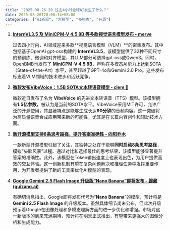```yaml
---
title: "2025.08.26.20 过去4小时全球AI发生了什么？"
date: 2025-08-26T20:00:14+08:00
categories: ["AI新闻", "大模型", "多模态", "开源"]
---
```


1.  [**InternVL3.5 及 MiniCPM-V 4.5 8B 等多款视觉语言模型发布 - merve**](https://x.com/mervenoyann/status/1960298636610326564)

    过去四小时内，AI领域迎来多款**视觉语言模型（VLM）**的密集发布。其中包括基于OpenAI gpt-oss构建的 **InternVL3.5**，该模型提供了32种不同尺寸的预训练、微调和对齐模型，其LLM部分可选择gpt-oss或Qwen3。同时，OpenBMB也发布了 **MiniCPM-V 4.5 8B**，声称在多模态AI能力上达到SOTA（State-of-the-Art）水平，甚至超越了GPT-4o和Gemini 2.0 Pro。这些发布标志着VLM领域的技术进步和活跃竞争。

2.  [**微软发布VibeVoice：1.5B SOTA文本转语音模型 - clem 🤗**](https://x.com/ClementDelangue/status/1960286782701830494)

    微软近日发布了名为 **VibeVoice** 的先进文本转语音（TTS）模型。该模型拥有**1.5亿参数**，被认为是当前的SOTA水平。VibeVoice采用MIT许可，允许广泛的开源使用，其显著特点是能够生成长达**90分钟**的音频内容。这一突破将为高质量语音合成应用带来新的可能性，尤其是在长篇内容创作和辅助技术方面。

3.  [**新开源模型支持8条思考路径，提升答案准确性 - 向阳乔木**](https://x.com/vista8/status/1960272651043123436)

    一款新型开源模型引起了关注，其独特之处在于能够**同时启动8条思考路径**，模拟“头脑风暴”过程。通过对比和选择最佳的思考结果，该模型能够显著提升答案的准确性。此外，该模型在Token输出速度上也表现出色，为用户提供高效的交互体验。这一创新机制有望在复杂问题解决和推理任务中发挥重要作用，为开发者提供了新的工具来优化AI模型的表现。

4.  [**Google Gemini 2.5 Flash Image 升级版“Nano Banana”即将发布 - 歸藏(guizang.ai)**](https://x.com/op7418/status/1960272149999944104)

    有确切消息指出，Google即将发布代号为“**Nano Banana**”的模型，预计将是 **Gemini 2.5 Flash Image** 的升级版本。虽然具体细节尚未公布，但此次升级预示着Google在图像处理和多模态理解方面的进一步优化和增强。市场对这一新版本的到来充满期待，预计将在明天正式推出，有望带来更强大的图像分析和生成能力。